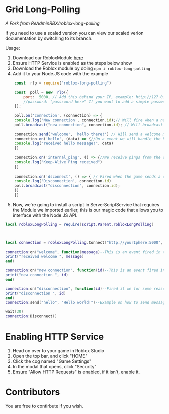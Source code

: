 # Grid Long-Polling
*A Fork from ReAdminRBX/roblox-long-polling*

If you need to use a scaled version you can view our scaled verion documentation by switching to its branch.

Usage:

 1. Download our RobloxModule [here](https://github.com/grid-rbx/rlp/blob/master/robloxLongPolling.rbxm)
 2. Ensure HTTP Service is enabled as the steps below show
 3. Download the Roblox module by doing `npm i roblox-long-polling`
 4. Add it to your Node.JS code with the example
```js
    const  rlp = require("roblox-long-polling")

    const  poll = new  rlp({
	    port:  5000, // Add this behind your IP, example: http://127.0.0.1:2004,
	    //password: "passsword here" If you want to add a simple password, put uncomment this and add your password
    });
    
    poll.on('connection', (connection) => {
    console.log('New connection', connection.id);// Will fire when a new connection is active, and include this IP address.
    poll.broadcast("new connection", connection.id); // Will broadcast to all active sockets that this one has joined the part.
    
    connection.send('welcome', 'hello there!') // Will send a welcome message to the new socket.
    connection.on('hello', (data) => {//On a event we will handle the hello message
    console.log("received hello message!", data)
    })
    
    connection.on('internal_ping', () => {//We receive pings from the server to let us know its still alive, you can't disable this.
    console.log("Keep-Alive Ping received")
    })
    
    connection.on('dsconnect', () => { // Fired when the game sends a disconnect command, or our timeout is fired.
    console.log('Disconnection', connection.id)
    poll.broadcast("disconnection", connection.id);
    })
    })
```
 5. Now, we're going to install a script in ServerScriptService that requires the Module we imported earlier, this is our magic code that allows you to interface with the Node.JS API.
```lua
local robloxLongPolling = require(script.Parent.robloxLongPolling)

  

local connection = robloxLongPolling.Connect("http://yourIphere:5000", "")

connection:on("welcome", function(message)--This is an event fired in the above example, you can change this if you want into your own events.
print("received welcome ", message)
end)

connection:on("new connection", function(id)--This is an event fired in the above example, you can change this if you want into your own events.
print("new connection ", id)
end)

connection:on("disconnection", function(id)--Fired if we for some reason get disconnected.
print("disconnection ", id)
end)
connection:send("hello", "Hello world!")--Example on how to send messages.

wait(30)
connection:Disconnect()
```

# Enabling HTTP Service

 1. Head on over to your game in Roblox Studio
 2. Open the top bar, and click "HOME"
 3. Click the cog named "Game Settings"
 4.  In the modal that opens, click "Security"
 5.  Ensure "Allow HTTP Requests" is enabled, if it isn't, enable it.

# Contributors

You are free to contirbute if you wish.
